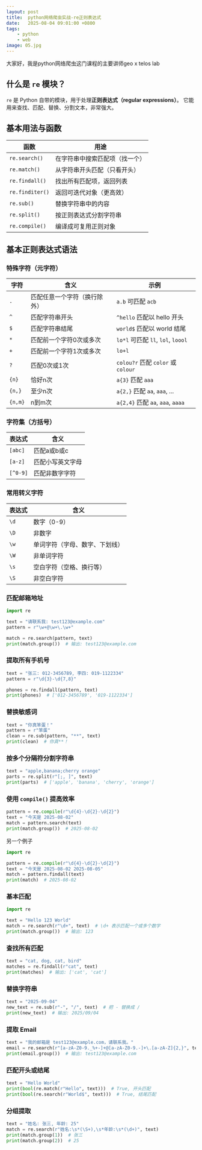 ```yaml
---
layout: post
title:  python网络爬虫实战-re正则表达式
date:   2025-08-04 09:01:00 +0800
tags: 
    - python
    - web
image: 05.jpg
---
```


大家好，我是python网络爬虫这门课程的主要讲师geo x telos lab

## 什么是 `re` 模块？

`re` 是 Python 自带的模块，用于处理**正则表达式（regular expressions）**。
它能用来查找、匹配、替换、分割文本，非常强大。

## 基本用法与函数

| 函数              | 用途              |
| --------------- | --------------- |
| `re.search()`   | 在字符串中搜索匹配项（找一个） |
| `re.match()`    | 从字符串开头匹配（只看开头）  |
| `re.findall()`  | 找出所有匹配项，返回列表    |
| `re.finditer()` | 返回可迭代对象（更高效）    |
| `re.sub()`      | 替换字符串中的内容       |
| `re.split()`    | 按正则表达式分割字符串     |
| `re.compile()`  | 编译成可复用正则对象      |

## 基本正则表达式语法

### 特殊字符（元字符）

| 字符      | 含义             | 示例                              |
| ------- | -------------- | ------------------------------- |
| `.`     | 匹配任意一个字符（换行除外） | `a.b` 可匹配 `acb`                 |
| `^`     | 匹配字符串开头        | `^hello` 匹配以 hello 开头           |
| `$`     | 匹配字符串结尾        | `world$` 匹配以 world 结尾           |
| `*`     | 匹配前一个字符0次或多次   | `lo*l` 可匹配 `ll`, `lol`, `loool` |
| `+`     | 匹配前一个字符1次或多次   | `lo+l`                          |
| `?`     | 匹配0次或1次        | `colou?r` 匹配 `color` 或 `colour` |
| `{n}`   | 恰好n次           | `a{3}` 匹配 `aaa`                 |
| `{n,}`  | 至少n次           | `a{2,}` 匹配 `aa`, `aaa`, ...     |
| `{n,m}` | n到m次           | `a{2,4}` 匹配 `aa`, `aaa`, `aaaa` |

### 字符集（方括号）

| 表达式      | 含义       |
| -------- | -------- |
| `[abc]`  | 匹配a或b或c  |
| `[a-z]`  | 匹配小写英文字母 |
| `[^0-9]` | 匹配非数字字符  |

### 常用转义字符

| 表达式  | 含义              |
| ---- | --------------- |
| `\d` | 数字（0-9）         |
| `\D` | 非数字             |
| `\w` | 单词字符（字母、数字、下划线） |
| `\W` | 非单词字符           |
| `\s` | 空白字符（空格、换行等）    |
| `\S` | 非空白字符           |

### 匹配邮箱地址

```python
import re

text = "请联系我: test123@example.com"
pattern = r"\w+@\w+\.\w+"

match = re.search(pattern, text)
print(match.group())  # 输出: test123@example.com
```

### 提取所有手机号

```python
text = "张三: 012-3456789, 李四: 019-1122334"
pattern = r"\d{3}-\d{7,8}"

phones = re.findall(pattern, text)
print(phones)  # ['012-3456789', '019-1122334']
```

### 替换敏感词

```python
text = "你真笨蛋！"
pattern = r"笨蛋"
clean = re.sub(pattern, "**", text)
print(clean)  # 你真**！
```

### 按多个分隔符分割字符串

```python
text = "apple,banana;cherry orange"
parts = re.split(r"[;, ]", text)
print(parts)  # ['apple', 'banana', 'cherry', 'orange']
```

### 使用 `compile()` 提高效率

```python
pattern = re.compile(r"\d{4}-\d{2}-\d{2}")
text = "今天是 2025-08-02"
match = pattern.search(text)
print(match.group())  # 2025-08-02
```

另一个例子 

```py
import re 

pattern = re.compile(r"\d{4}-\d{2}-\d{2}")
text = "今天是 2025-08-02 2025-08-05"
match = pattern.findall(text)
print(match)  # 2025-08-02
```

### **基本匹配**

```python
import re

text = "Hello 123 World"
match = re.search(r"\d+", text)  # \d+ 表示匹配一个或多个数字
print(match.group())  # 输出: 123
```

### **查找所有匹配**

```python
text = "cat, dog, cat, bird"
matches = re.findall(r"cat", text)
print(matches)  # 输出: ['cat', 'cat']
```

### **替换字符串**

```python
text = "2025-09-04"
new_text = re.sub(r"-", "/", text)  # 把 - 替换成 /
print(new_text)  # 输出: 2025/09/04
```

### **提取 Email**

```python
text = "我的邮箱是 test123@example.com，请联系我。"
email = re.search(r"[a-zA-Z0-9._%+-]+@[a-zA-Z0-9.-]+\.[a-zA-Z]{2,}", text)
print(email.group())  # 输出: test123@example.com
```

### **匹配开头或结尾**

```python
text = "Hello World"
print(bool(re.match(r"Hello", text)))  # True, 开头匹配
print(bool(re.search(r"World$", text)))  # True, 结尾匹配
```

### **分组提取**

```python
text = "姓名: 张三, 年龄: 25"
match = re.search(r"姓名:\s*(\S+),\s*年龄:\s*(\d+)", text)
print(match.group(1))  # 张三
print(match.group(2))  # 25
```